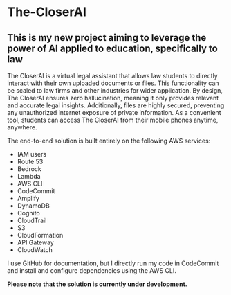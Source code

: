 # The-CloserAI
## This is my new project aiming to leverage the power of AI applied to education, specifically to law

The CloserAI is a virtual legal assistant that allows law students to directly interact with their own uploaded documents or files. This functionality can be scaled to law firms and other industries for wider application. By design, The CloserAI ensures zero hallucination, meaning it only provides relevant and accurate legal insights. Additionally, files are highly secured, preventing any unauthorized internet exposure of private information. As a convenient tool, students can access The CloserAI from their mobile phones anytime, anywhere.

The end-to-end solution is built entirely on the following AWS services:

- IAM users
- Route 53
- Bedrock
- Lambda
- AWS CLI
- CodeCommit
- Amplify
- DynamoDB
- Cognito
- CloudTrail
- S3
- CloudFormation
- API Gateway
- CloudWatch

I use GitHub for documentation, but I directly run my code in CodeCommit and install and configure dependencies using the AWS CLI.

**Please note that the solution is currently under development.**

